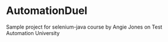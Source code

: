 # AutomationDuel
Sample project for selenium-java course by Angie Jones on Test Automation University